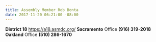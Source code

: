 ```yaml
---
title: Assembly Member Rob Bonta
date: 2017-11-20 06:21:00 -08:00
---
```


**District 18**
https://a18.asmdc.org/
**Sacramento** Office
**(916) 319-2018**
**Oakland** Office
**(510) 286-1670**
